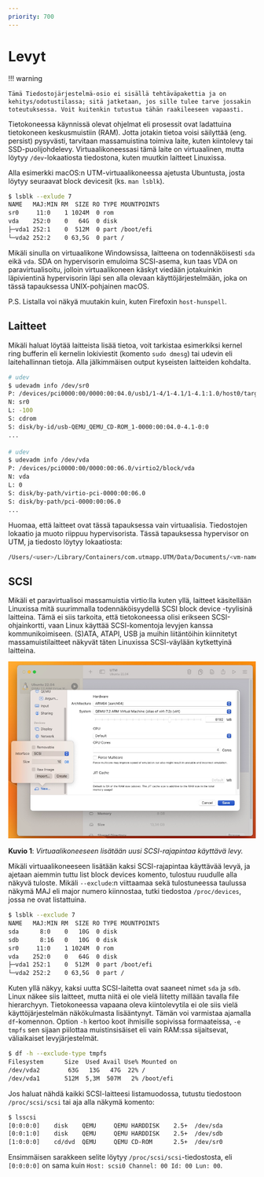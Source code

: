 ```yaml
---
priority: 700
---
```


# Levyt

!!! warning

    Tämä Tiedostojärjestelmä-osio ei sisällä tehtäväpakettia ja on kehitys/odotustilassa; sitä jatketaan, jos sille tulee tarve jossakin toteutuksessa. Voit kuitenkin tutustua tähän raakileeseen vapaasti.

Tietokoneessa käynnissä olevat ohjelmat eli prosessit ovat ladattuina tietokoneen keskusmuistiin (RAM). Jotta jotakin tietoa voisi säilyttää (eng. persist) pysyvästi, tarvitaan massamuistina toimiva laite, kuten kiintolevy tai SSD-puolijohdelevy. Virtuaalikoneessasi tämä laite on virtuaalinen, mutta löytyy `/dev`-lokaatiosta tiedostona, kuten muutkin laitteet Linuxissa.

Alla esimerkki macOS:n UTM-virtuaalikoneessa ajetusta Ubuntusta, josta löytyy seuraavat block devicesit (ks. `man lsblk`).

```bash title="Bash"
$ lsblk --exlude 7
NAME   MAJ:MIN RM  SIZE RO TYPE MOUNTPOINTS
sr0     11:0    1 1024M  0 rom  
vda    252:0    0   64G  0 disk 
├─vda1 252:1    0  512M  0 part /boot/efi
└─vda2 252:2    0 63,5G  0 part /
```

Mikäli sinulla on virtuaalikone Windowsissa, laitteena on todennäköisesti `sda` eikä `vda`. SDA on hypervisorin emuloima SCSI-asema, kun taas VDA on paravirtualisoitu, jolloin virtuaalikoneen käskyt viedään jotakuinkin läpivientinä hypervisorin läpi sen alla olevaan käyttöjärjestelmään, joka on tässä tapauksessa UNIX-pohjainen macOS.

P.S. Listalla voi näkyä muutakin kuin, kuten Firefoxin `host-hunspell`. 



## Laitteet

Mikäli haluat löytää laitteista lisää tietoa, voit tarkistaa esimerkiksi kernel ring bufferin eli kernelin lokiviestit (komento `sudo dmesg`) tai udevin eli laitehallinnan tietoja. Alla jälkimmäisen output kyseisten laitteiden kohdalta.

```bash title="Bash"
# udev
$ udevadm info /dev/sr0
P: /devices/pci0000:00/0000:00:04.0/usb1/1-4/1-4.1/1-4.1:1.0/host0/target0:0:0/0:0:0:0/block/sr0
N: sr0
L: -100
S: cdrom
S: disk/by-id/usb-QEMU_QEMU_CD-ROM_1-0000:00:04.0-4.1-0:0
...

# udev
$ udevadm info /dev/vda
P: /devices/pci0000:00/0000:00:06.0/virtio2/block/vda
N: vda
L: 0
S: disk/by-path/virtio-pci-0000:00:06.0
S: disk/by-path/pci-0000:00:06.0
...
```



Huomaa, että laitteet ovat tässä tapauksessa vain virtuaalisia. Tiedostojen lokaatio ja muoto riippuu hypervisorista. Tässä tapauksessa hypervisor on UTM, ja tiedosto löytyy lokaatiosta:

```bash title="Bash"
/Users/<user>/Library/Containers/com.utmapp.UTM/Data/Documents/<vm-name>/Data
```



## SCSI

Mikäli et paravirtualisoi massamuistia virtio:lla kuten yllä, laitteet käsitellään Linuxissa mitä suurimmalla todennäköisyydellä SCSI block device -tyylisinä laitteina. Tämä ei siis tarkoita, että tietokoneessa olisi erikseen SCSI-ohjainkortti, vaan Linux käyttää SCSI-komentoja levyjen kanssa kommunikoimiseen. (S)ATA, ATAPI, USB ja muihin liitäntöihin kiinnitetyt massamuistilaitteet näkyvät täten Linuxissa SCSI-väylään kytkettyinä laitteina.

![utm-adding-new-disk](../images/utm-adding-new-disk.png)

**Kuvio 1**: *Virtuaalikoneeseen lisätään uusi SCSI-rajapintaa käyttävä levy.*

Mikäli virtuaalikoneeseen lisätään kaksi SCSI-rajapintaa käyttävää levyä, ja ajetaan aiemmin tuttu list block devices komento, tulostuu ruudulle alla näkyvä tuloste. Mikäli `--exclude`:n viittaamaa sekä tulostuneessa taulussa näkymä MAJ eli major numero kiinnostaa, tutki tiedostoa `/proc/devices`, jossa ne ovat listattuina.

```bash title="Bash"
$ lsblk --exclude 7
NAME   MAJ:MIN RM  SIZE RO TYPE MOUNTPOINTS
sda      8:0    0   10G  0 disk 
sdb      8:16   0   10G  0 disk 
sr0     11:0    1 1024M  0 rom  
vda    252:0    0   64G  0 disk 
├─vda1 252:1    0  512M  0 part /boot/efi
└─vda2 252:2    0 63,5G  0 part /
```

Kuten yllä näkyy, kaksi uutta SCSI-laitetta ovat saaneet nimet `sda` ja `sdb`. Linux näkee siis laitteet, mutta niitä ei ole vielä liitetty millään tavalla file hierarchyyn. Tietokoneessa vapaana oleva kiintolevytila ei ole siis vielä käyttöjärjestelmän näkökulmasta lisääntynyt. Tämän voi varmistaa ajamalla `df`-komennon. Option `-h` kertoo koot ihmisille sopivissa formaateissa, `-e tmpfs` sen sijaan piilottaa muistinsisäiset eli vain RAM:ssa sijaitsevat, väliaikaiset levyjärjestelmät.

```bash title="Bash"
$ df -h --exclude-type tmpfs
Filesystem      Size  Used Avail Use% Mounted on
/dev/vda2        63G   13G   47G  22% /
/dev/vda1       512M  5,3M  507M   2% /boot/efi
```

Jos haluat nähdä kaikki SCSI-laitteesi listamuodossa, tutustu tiedostoon `/proc/scsi/scsi` tai aja alla näkymä komento:

```bash title="Bash"
$ lsscsi
[0:0:0:0]    disk    QEMU     QEMU HARDDISK    2.5+  /dev/sda 
[0:0:1:0]    disk    QEMU     QEMU HARDDISK    2.5+  /dev/sdb 
[1:0:0:0]    cd/dvd  QEMU     QEMU CD-ROM      2.5+  /dev/sr0 
```

Ensimmäisen sarakkeen selite löytyy `/proc/scsi/scsi`-tiedostosta, eli `[0:0:0:0]` on sama kuin `Host: scsi0 Channel: 00 Id: 00 Lun: 00`.
